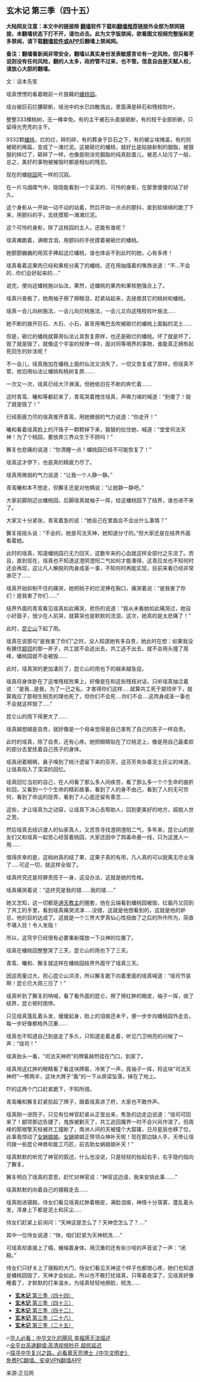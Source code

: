  <!-- 面包屑导航 --> <h2>玄木记 第三季（四十五）</h2> <p class="notice"><b>大陆网友注意：本文中的链接除 <a href="https://github.com/bannedbook/fanqiang" >翻墙</a>软件下载和<a href="https://github.com/killgcd/justmysocks/blob/master/README.md">翻墙推荐</a>链接外全部为禁网链接，未翻墙状态下打不开，请勿点击。此为文字版禁闻，欲看图文视频完整版和更多禁闻，请下载<a href="https://github.com/bannedbook/fanqiang">翻墙软件或APP</a>后翻墙上禁闻网。</p><p>备注：翻墙看新闻非常安全，翻墙以真实身份发表敏感言论有一定风险，但只看不说则没有任何风险，翻的人太多，政府管不过来，也不管。信息自由是天赋人权，请放心大胆的翻墙。</b></p>  <div class="entry"> <p></p> <p>文：话本先笙 </p> <p>瑶真愣愣的看着眼前一片狼藉的<a href="https://www.bannedbook.org/bnews/tag/%e8%9f%a0%e6%a1%83%e5%9b%ad/" class="st_tag internal_tag" rel="tag" title="标签 蟠桃园 下的日志">蟠桃园</a>。</p> <p>瑶台被巨石拦腰砸断，瑶池中的水已四散溅出，里面满是碎石和残枝败叶。</p> <p>整整333棵桃树，无一棵幸免。有的主干被石头直接砸断，有的枝干全部折断，只留得光秃秃的主干。</p> <p>9332颗<a href="https://www.bannedbook.org/bnews/tag/%e8%9f%a0%e6%a1%83/" class="st_tag internal_tag" rel="tag" title="标签 蟠桃 下的日志">蟠桃</a>，烂的烂，碎的碎，有的葬身于巨石之下，有的被尘埃掩盖，有的则被砸的稀扁，变成了一滩烂泥。这被砸烂的蟠桃，就好比是姑娘新制的胭脂，被狠狠的摔烂了，砸碎了一样，也像是刚涂完胭脂的纯真脸蛋儿，被恶人玷污了一般，总之，美好的事物被摧毁时都是相似的残忍。</p> <p>现在的蟠<a href="https://www.bannedbook.org/bnews/tag/%E6%A1%83%E5%9B%AD/" class="st_tag internal_tag" rel="tag" title="标签 桃园 下的日志">桃园</a>死一样的沉寂。</p> <p>在一片乌烟瘴气中，隐隐能看到一个呆呆的、可怜的身影，在那里傻傻的站了好久。</p> <p>这个身影从一开始一动不动的站着，然后开始一点点的颤抖，直到软绵绵的跪了下来，用颤抖的手，去抚摸那一滩滩烂泥。</p> <p>这个可怜的身影，除了这桃园的主人，还能有谁呢？</p> <p>瑶真瘫跪着，满眼含泪，用颤抖的手抚摸着被砸烂的蟠桃。</p> <p>她颤颤巍巍的用双手捧起这烂蟠桃，谁也体会不到此时的她，心有多疼！</p> <p>瑶真看着这果肉已经和果核分离了的蟠桃，还在用抽搐着的嘴唇说道：“不&#8230;不会的&#8230;你们会好起来的&#8230;.”</p> <p>说完，便向这蟠桃施以仙法，果然，这蟠桃的果肉和果核勉强合上了。</p> <p>瑶真兴奋极了，她用袖子擦了擦眼泪，赶紧站起来，去拯救其它的桃树和蟠桃。</p> <p>瑶真一会儿向树施法，一会儿向烂桃施法，一会儿又向这残枝败叶施法&#8230;..</p> <p>她不断的拨开巨石、大石、小石，甚至用嘴巴去吹被砸烂的蟠桃上面黏的泥土……</p>  <p>但是，砸烂的蟠桃就算用仙法让其恢复原样，也还是砸烂的蟠桃。坏了就是坏了，毁了就是毁了，就像这个宇宙的规律一样，面对同等境界的事物，谁能真正拥有起死回生的妙法呢？</p> <p>不一会儿，瑶真施加在蟠桃上面的仙法又消失了，一切又恢复成了原样，但瑶真不管，依旧用仙法让蟠桃和桃树复原&#8230;&#8230;.</p> <p>一次又一次，瑶真已经大汗淋漓，但她依旧在不断的奔忙着&#8230;&#8230;.</p> <p>这时青鸾、曦和等都赶来了，青鸾哭着拽住瑶真，声嘶力竭的喊道：“别傻了！毁了就是毁了！”</p> <p>已经筋疲力尽的瑶真推开青鸾，用她微弱的气力说道：“你走开！”</p> <p>曦和看着瑶真脸上的汗珠子一颗颗掉下来，狠狠的拉住她，喊道：“堂堂司法天神！为了个桃园，要放弃三界众生于不顾吗！”</p> <p>獬豸也悲痛的说道：“你清醒一点！蟠桃园已经不可能恢复了！”</p> <p>瑶真这才停下，也是真的精疲力尽了。</p> <p>瑶真用微弱的气力说道：“让我一个人静一静。”</p> <p>青鸾曦和本不想走，但獬豸还是对他俩说：“让她静一静吧。”</p> <p>大家前脚刚迈出蟠桃园，后脚瑶真就袖子一挥，给这蟠桃园下了结界，谁也进不来了。</p> <p>大家又十分紧张，青鸾着急的说：“她自己在里面会不会出什么事情？”</p> <p>獬豸摇摇头说：“不会的，她是司法天神，她知道分寸的。”但大家还是在结界外面看着她。</p> <p>此时的瑶真，知道蟠桃园已无力回天，这数年来的心血就这样全部付之东流了。而且，直到现在，瑶真也不知道这澄阴澄阳二气如何才能凑得，这青应龙也不知何时还会再现，这让凡人解脱的肉身成圣一事，不知何时再能实现，目前来看已经非常渺茫了&#8230;&#8230;</p> <p>瑶真开始抑制不住的痛哭，她把桃子的烂泥捧在胸口，痛哭着说：“是我害了你们！是我害了你们&#8230;&#8230;”</p> <p>结界外面的青鸾看见瑶真如此痛哭，悲伤的说道：“我从未看她如此痛哭过，她自小好面子，很少在人前哭，就算哭也是默默的流泪，这次，她真的是太悲痛了！”</p> <p>此时，<a href="https://www.bannedbook.org/bnews/tag/%e6%98%86%e4%bb%91%e5%b1%b1/" class="st_tag internal_tag" rel="tag" title="标签 昆仑山 下的日志">昆仑山</a>下起了雨。</p>  <p>瑶真在说那句“是我害了你们”之时，没人知道她有多自责，她此时在想：如果我没有搪住<a href="https://www.bannedbook.org/bnews/tag/%e9%a2%9b%e9%a1%bc/" class="st_tag internal_tag" rel="tag" title="标签 颛顼 下的日志">颛顼</a>的那一斧子，共工就不会逃出去，共工逃不出去，就不会用头撞了周峰，蟠桃园就不会被毁&#8230;&#8230;</p> <p>此时，瑶真哭的更加凄厉了，昆仑山的雨也下的越来越急促。</p> <p>瑶真将身体卧在了这堆残枝败果上，好像是在和这些残枝对话，只听瑶真抽泣着说：“是我&#8230;是我，为了一己之私，才害得你们这样&#8230;..就算共工死于颛顼斧下，就算我应了那相生相克的理也死了，但你们不会死&#8230;.你们不会&#8230;.这肉身成圣一事也不会就这样毁了&#8230;..”</p> <p>昆仑山的雨下得更大了……</p> <p>瑶真越想越是自责，就好像是一个母亲觉得是自己害死了自己的孩子一样自责。</p> <p>此时的瑶真，除了自责，还有心疼。她把眼睛贴在了烂桃泥上，像是用自己最柔软的部分去爱抚着自己孩子的身体。</p> <p>瑶真闭着眼睛，鼻子嗅到了桃汁遗留下来的芬芳，这芬芳夹杂着泥土灰尘的味道，让瑶真陷入了深深的回忆。</p> <p>瑶真回忆当初的自己，在人间看了那么多人间疾苦，看了那么多一个个生命的曲折轮回，又看到一个个生命的精彩故事，看到了人的身不由己，看到了人的无可奈何，看到了命运的捉弄，看到了人心底还留有善念……</p> <p>这些，才让瑶真为之动容，让瑶真下决心去帮助人，回到更美好的地方，超脱人世之苦。</p> <p>然后瑶真去结识渡人的仙家真人，又苦苦寻找澄阴澄阳二气，多年来，昆仑山的朋友们又和瑶真一起苦心经营着桃园，大家还因中了鸩毒命悬一线，只为这渡人一用&#8230;&#8230;</p> <p>值得庆幸的是，这桃树真的结了果，这果子真的有用，凡人真的可以脱离无尽业海了&#8230;..可这一切，就这样全毁了。</p> <p>瑶真终究还是将罪责揽于一身，这没办法，这就是她的性格。</p> <p>瑶真痛哭着说：“这终究是我的错……我的错&#8230;..”</p> <p>她又怎知，这一切都是<a href="https://www.bannedbook.org/bnews/tag/%e9%80%9a%e5%a4%a9%e6%95%99%e4%b8%bb/" class="st_tag internal_tag" rel="tag" title="标签 通天教主 下的日志">通天教主</a>的圈套，他在云端看到蟠桃园被毁，红貙丹又回到了共工的手里，看到瑶真痛哭流涕&#8230;..没错，这就是他想看到的，这就是他的妒忌，他的目的达成了。这就是一个三界大罗真仙心性扭曲了之后的所作所为，简直不堪入目！令人发指！</p> <p>所以，这穹宇已经很有必要重新摆放一下众神的位置了。</p> <p>瑶真在蟠桃园整整哭了三天，昆仑山的雨也下了三天。</p> <p>青鸾、曦和、獬豸就这样在蟠桃园结界外面守了瑶真三天。</p>  <p>因这雨量过大，担心昆仑山洪涝，所以獬豸跪下向着里面的瑶真喊道：“瑶司节哀啊！昆仑已大雨三日了！”</p> <p>瑶真听到了獬豸的呐喊，看了看外面的昆仑，擦了擦红肿的眼皮，袖子一挥，收了结界，昆仑顿时雨停。</p> <p>只见瑶真篷乱着头发，缓缓起身，脸上的泪痕还未干，便一步步向蟠桃园外走去，每一步好像都格外沉重&#8230;&#8230;</p> <p>瑶真也不知道自己到底走了多久，只知道走着走着，听见门卫响亮的问候了一声：“瑶司！”</p> <p>瑶真抬头一看，“司法天神府”的牌匾赫然挂在门口，到家了。</p> <p>瑶真用这红肿的眼睛看了看这块牌匾，冷笑了一声，竟袖子一挥，将这块“司法天神府”一劈两半，这块大牌子“轰”的一下从房梁坠落，掉在了地上。</p> <p>吓的这两个门口赶紧跪下，不知所措。</p> <p>青鸾曦和獬豸赶紧拾起了牌子，跟着瑶真进了府，大家也不敢作声。</p> <p>瑶真刚一进院子，只见有位神官赶紧从正堂出来，焦急的边走边说道：“瑶司可回来了！颛顼那边告捷了，鬼族被剿灭了，共工逃回魔界一时不会兴风作浪了。但周峰的那根擎天柱被共工撞断了，南洲人间的天被撞个大窟窿，日月星辰也移了位，此事竟惊动了<a href="https://www.bannedbook.org/bnews/tag/%e5%a5%b3%e5%a8%b2%e5%a8%98%e5%a8%98/" class="st_tag internal_tag" rel="tag" title="标签 女娲娘娘 下的日志">女娲娘娘</a>。<a href="https://www.bannedbook.org/bnews/tag/%E5%A5%B3%E5%A8%B2/" class="st_tag internal_tag" rel="tag" title="标签 女娲 下的日志">女娲</a>娘娘正带领众神补天呢！现在那边缺人手，天帝让瑶司拨一些昆仑神兽和能工巧匠，前去助女娲娘娘补天！”</p> <p>瑶真默默的听完了神官的叙述，什么也没说，只是轻轻的抬起右手，右手隐约指向了獬豸。</p> <p>獬豸明白了瑶真的意思，赶忙对神官说：“神官这边请，我来安排此事&#8230;&#8230;.”</p> <p>瑶真默默的向着自己的寝殿走去……</p> <p>瑶真刚进寝殿，侍女们看见瑶真红肿着眼皮，满脸泪痕，神情十分落寞，蓬乱着头发，浑身上下都是泥土和灰尘&#8230;..</p> <p>侍女们赶紧上前询问：“天神这是怎么了？天神您怎么了？&#8230;.”</p> <p>其中一位侍女说道：“快，咱们赶紧为天神梳洗&#8230;..”</p> <p>可瑶真却直接上了榻，蜷缩着身体，用沉重的还有些沙哑的声音说了一声：“闭殿。”</p> <p>侍女们只好关上了寝殿的大门，侍女们看见天神这个样子也都很心疼，她们也知道是蟠桃园毁了，天神才会如此，所以也不敢打扰瑶真，只等着夜深了，见瑶真好像睡着了，才默默的打来温水，为瑶真轻轻地擦脸，梳洗&#8230;&#8230;</p>  <!--<div id="taboola-mid-1"></div>--><ul class='op-related-articles' title='相关阅读'> <li><a href='https://www.bannedbook.org/bnews/cbnews/20230119/1838398.html' target='_blank'><b>玄木记</b> 第三季（四十四）</a></li> <li><a href='https://www.bannedbook.org/bnews/tculture/20230118/1837893.html' target='_blank'><b>玄木记</b> 第三季（四十三）</a></li> <li><a href='https://www.bannedbook.org/bnews/tculture/20230117/1837457.html' target='_blank'><b>玄木记</b> 第三季（四十二）</a></li> <li><a href='https://www.bannedbook.org/bnews/tculture/20221220/1836874.html' target='_blank'><b>玄木记</b> 第三季（二十六）</a></li> <li><a href='https://www.bannedbook.org/bnews/tculture/20221219/1836872.html' target='_blank'><b>玄木记</b> 第三季（二十五）</a></li> </ul> <p class="texttj"> 🔥<a href="https://www.bannedbook.org/bnews/comments/20220220/1694796.html" target="_blank">华人必看：中华文化的飓风 幸福感无法描述</a><br/> 🔥<a href="https://github.com/bannedbook/fanqiang/wiki/V2ray%E6%9C%BA%E5%9C%BA" target="_blank">全平台高速翻墙:高清视频秒开,超低延迟</a><br/> 🔥<a href="https://www.bannedbook.org/bnews/comments/20220808/1768773.html" target="_blank">探寻中华复兴之路，必看章天亮博士《中华文明史》</a><br/> <a href="https://github.com/bannedbook/fanqiang/wiki/%E7%A6%81%E9%97%BB%E7%BD%91%E5%AE%89%E5%8D%93%E7%BF%BB%E5%A2%99%E6%96%B0%E9%97%BBAPP" target="_blank">免费PC翻墙、安卓VPN翻墙APP</a><br/> </p><p>来源:正见网</p><a name='sharetosocial'></a> <div style="margin-bottom:5px;padding-bottom:5px;clear:both"> <div id="archive-pix-1" class="banner-ads"> <!-- AuctionX Display platform tag START --> <div id="27602x728x90x621x_ADSLOT1" clicktrack="%%CLICK_URL_ESC%%"></div>  <!-- AuctionX Display platform tag END --> </div> <div id="archive-pix-2" class="banner-ads"> <!-- AuctionX Display platform tag START --> <div id="27556x300x250x621x_ADSLOT1" clicktrack="%%CLICK_URL_ESC%%" style="margin:0 auto;text-align:center"></div>  <!-- AuctionX Display platform tag END --> </div> </div>  <div id="archive-pix-1" class="banner-ads"> <!-- AuctionX Display platform tag START --> <div id="27603x728x90x621x_ADSLOT1" clicktrack="%%CLICK_URL_ESC%%"></div>  <!-- AuctionX Display platform tag END --> </div> </div><!--END ENTRY--> 